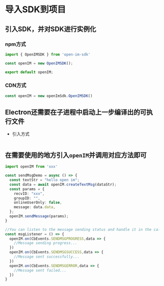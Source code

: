# 导入SDK到项目



## 引入SDK，并对SDK进行实例化



### npm方式

  ```typescript
  import { OpenIMSDK } from 'open-im-sdk'
  
  const openIM = new OpenIMSDK();
  
  export default openIM;
  ```



### CDN方式

```js
const openIM = new openImSdk.OpenIMSDK()
```



## Electron还需要在子进程中启动上一步编译出的可执行文件

- 引入方式

  ```js
  ```

  

  

## 在需要使用的地方引入`openIM`并调用对应方法即可

  ```typescript
  import openIM from 'xxx'
  
  const sendMsgDemo = async () => {
    const textStr = "hello open im";
  	const data = await openIM.createTextMsg(dataStr);
  	const params = {
  	  recvID: "xxx",
  	  groupID: "",
  	  onlineUserOnly: false,
  	  message: data.data,
  	};
  	openIM.sendMessage(params);
  }
  
  //You can listen to the message sending status and handle it in the callback function
  const msgListener = () => {
    openIM.on(CbEvents.SENDMSGPROGRESS,data => {
      //Message sending progress...
    })
    openIM.on(CbEvents.SENDMSGSUCCESS,data => {
      //Message sent successfully...
    })
    openIM.on(CbEvents.SENDMSGERROR,data => {
      //Message sent failed...
    })
  }
  ```

  
